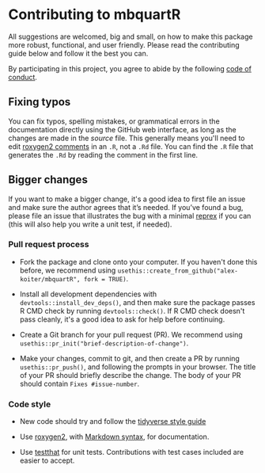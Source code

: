 # Contributing to mbquartR

All suggestions are welcomed, big and small, on how to make this package more robust, functional, and user friendly. Please read the contributing guide below and follow it the best you can.

By participating in this project, you agree to abide by the following [code of conduct](https://ropensci.org/code-of-conduct/).


## Fixing typos

You can fix typos, spelling mistakes, or grammatical errors in the documentation directly using the GitHub web interface, as long as the changes are made in the _source_ file. 
This generally means you'll need to edit [roxygen2 comments](https://roxygen2.r-lib.org/articles/roxygen2.html) in an `.R`, not a `.Rd` file. 
You can find the `.R` file that generates the `.Rd` by reading the comment in the first line.

## Bigger changes

If you want to make a bigger change, it's a good idea to first file an issue and make sure the author agrees that it’s needed. 
If you’ve found a bug, please file an issue that illustrates the bug with a minimal 
[reprex](https://www.tidyverse.org/help/#reprex) if you can (this will also help you write a unit test, if needed).


### Pull request process

*   Fork the package and clone onto your computer. If you haven't done this before, we recommend using `usethis::create_from_github("alex-koiter/mbquartR", fork = TRUE)`.

*   Install all development dependencies with `devtools::install_dev_deps()`, and then make sure the package passes R CMD check by running `devtools::check()`. 
    If R CMD check doesn't pass cleanly, it's a good idea to ask for help before continuing. 
*   Create a Git branch for your pull request (PR). We recommend using `usethis::pr_init("brief-description-of-change")`.

*   Make your changes, commit to git, and then create a PR by running `usethis::pr_push()`, and following the prompts in your browser.
    The title of your PR should briefly describe the change.
    The body of your PR should contain `Fixes #issue-number`.


### Code style

*  New code should try and follow the [tidyverse style guide](https://style.tidyverse.org/index.html)

*  Use [roxygen2](https://cran.r-project.org/package=roxygen2), with [Markdown syntax](https://cran.r-project.org/web/packages/roxygen2/vignettes/rd-formatting.html), for documentation.  

*  Use [testthat](https://cran.r-project.org/package=testthat) for unit tests. 
   Contributions with test cases included are easier to accept.  


